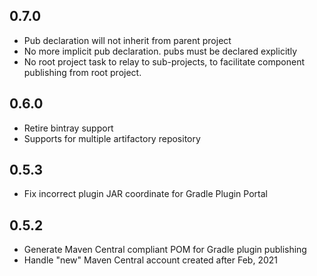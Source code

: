 ## 0.7.0
- Pub declaration will not inherit from parent project
- No more implicit pub declaration. pubs must be declared explicitly
- No root project task to relay to sub-projects, to facilitate component publishing from root project.

## 0.6.0
- Retire bintray support
- Supports for multiple artifactory repository

## 0.5.3
- Fix incorrect plugin JAR coordinate for Gradle Plugin Portal

## 0.5.2
- Generate Maven Central compliant POM for Gradle plugin publishing
- Handle "new" Maven Central account created after Feb, 2021
